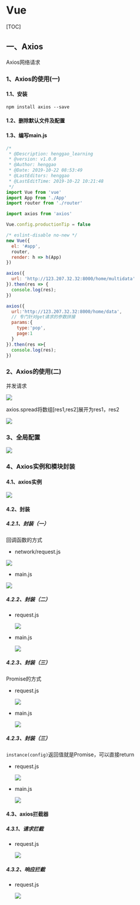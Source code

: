 # Vue

[TOC]

## 一、Axios

Axios网络请求

### 1、Axios的使用(一)

#### 1.1、安装

```shell
npm install axios --save 
```

#### 1.2、删除默认文件及配置

#### 1.3、编写main.js

```js
/*
 * @Description: henggao_learning
 * @version: v1.0.0
 * @Author: henggao
 * @Date: 2019-10-22 08:53:49
 * @LastEditors: henggao
 * @LastEditTime: 2019-10-22 10:21:48
 */
import Vue from 'vue'
import App from './App'
import router from './router'

import axios from 'axios'

Vue.config.productionTip = false

/* eslint-disable no-new */
new Vue({
  el: '#app',
  router,
  render: h => h(App)
})

axios({
  url: 'http://123.207.32.32:8000/home/multidata'
}).then(res => {
  console.log(res);
})

axios({
  url:'http://123.207.32.32:8000/home/data',
  // 专门针对get请求的参数拼接
  params:{
    type:'pop',
    page:1
  }
}).then(res =>{
  console.log(res);
})
```

### 2、Axios的使用(二)

并发请求

![](IMG/微信截图_20191022103528.png)

axios.spread将数组[res1,res2]展开为res1，res2

![](IMG/微信截图_20191022103611.png)

### 3、全局配置

![](IMG/微信截图_20191022105011.png)

### 4、Axios实例和模块封装

#### 4.1、axios实例

![](IMG/微信截图_20191022144229.png)

#### 4.2、封装

##### 4.2.1、封装（一）

回调函数的方式

- network/request.js

![](IMG/微信截图_20191022155248.png)

- main.js

![](IMG/微信截图_20191022155401.png)

##### 4.2.2、封装（二）

- request.js

  ![](IMG/微信截图_20191022163657.png)

- main.js

  ![](IMG/微信截图_20191022163726.png)

##### 4.2.3、封装（三）

Promise的方式

- request.js

  ![](IMG/微信截图_20191022160725.png)

- main.js

  ![](IMG/微信截图_20191022160818.png)

##### 4.2.3、封装（三）

`instance(config)`返回值就是Promise，可以直接return

- request.js

  ![](IMG/微信截图_20191022161610.png)

- main.js

  ![](IMG/微信截图_20191022160818.png)



#### 4.3、axios拦截器

##### 4.3.1、请求拦截

- request.js

  ![](IMG/微信截图_20191022165703.png)

##### 4.3.2、响应拦截

- request.js

  ![](IMG/微信截图_20191022165826.png)

